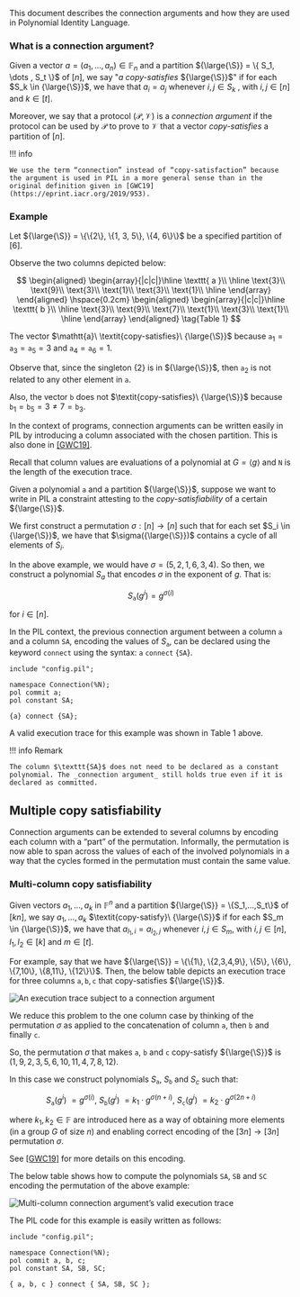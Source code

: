 This document describes the connection arguments and how they are used in Polynomial Identity Language.

### What is a connection argument?

Given a vector $a = ( a_1 , \dots , a_n) \in \mathbb{F}_n$ and a partition ${\large{\S}} = \{ S_1, \dots , S_t \}$ of $[n]$, we say "$a$ $\textit{copy-satisfies}$ ${\large{\S}}$" if for each $S_k \in {\large{\S}}$, we have that $a_i = a_j$ whenever $i, j \in S_k$ , with $i, j \in [n]$ and $k \in [t]$.

Moreover, we say that a protocol $(\mathcal{P}, \mathcal{V})$ is a _connection argument_ if the protocol can be used by $\mathcal{P}$ to prove to $\mathcal{V}$ that a vector $\textit{copy-satisfies}$ a partition of $[n]$.

!!! info

    We use the term “connection” instead of “copy-satisfaction” because the argument is used in PIL in a more general sense than in the original definition given in [GWC19](https://eprint.iacr.org/2019/953).

### Example

Let ${\large{\S}} = \{\{2\}, \{1, 3, 5\}, \{4, 6\}\}$ be a specified partition of $[6]$.

Observe the two columns depicted below:

$$
\begin{aligned}
\begin{array}{|c|c|}\hline
\texttt{ a }\\ \hline
\text{3}\\
\text{9}\\
\text{3}\\
\text{1}\\
\text{3}\\
\text{1}\\ \hline
\end{array}
\end{aligned}
\hspace{0.2cm}
\begin{aligned}
\begin{array}{|c|c|}\hline
\texttt{ b }\\ \hline
\text{3}\\
\text{9}\\
\text{7}\\
\text{1}\\
\text{3}\\
\text{1}\\ \hline
\end{array}
\end{aligned} \tag{Table 1}
$$

The vector $\mathtt{a}\ \textit{copy-satisfies}\ {\large{\S}}$ because $\mathtt{a}_1 = \mathtt{a}_3 = \mathtt{a}_5 = 3$ and $\mathtt{a}_4 = \mathtt{a}_6 = 1$.

Observe that, since the singleton $\{2\}$ is in ${\large{\S}}$, then $\mathtt{a}_2$ is not related to any other element in $\mathtt{a}$.

Also, the vector $\mathtt{b}$ does not $\textit{copy-satisfies}\ {\large{\S}}$ because $\mathtt{b}_1 = \mathtt{b}_5 =3 \not= 7 = \mathtt{b}_3$.

In the context of programs, connection arguments can be written easily in PIL by introducing a column associated with the chosen partition. This is also done in [[GWC19]](https://eprint.iacr.org/2019/953).

Recall that column values are evaluations of a polynomial at $G = \langle g \rangle$ and $\texttt{N}$ is the length of the execution trace.

Given a polynomial $\texttt{a}$ and a partition ${\large{\S}}$, suppose we want to write in PIL a constraint attesting to the $\textit{copy-satisfiability}$ of a certain ${\large{\S}}$.

We first construct a permutation $\sigma : [n] \to [n]$ such that for each set $S_i \in {\large{\S}}$, we have that $\sigma({\large{\S}})$ contains a cycle of all elements of $S_i$.

In the above example, we would have $\sigma = (5, 2, 1, 6, 3, 4)$. So then, we construct a polynomial $S_a$ that encodes $\sigma$ in the exponent of $g$. That is:

$$
S_{\texttt{a}}(g^i) = g^{\sigma(i)}
$$

for $i \in [n]$.

In the PIL context, the previous connection argument between a column $\texttt{a}$ and a column $\texttt{SA}$, encoding the values of $S_{\texttt{a}}$, can be declared using the keyword $\texttt{connect}$ using the syntax: $\texttt{a}\ \texttt{connect}\ \{\texttt{SA}\}$.

```
include "config.pil";

namespace Connection(%N); 
pol commit a; 
pol constant SA; 

{a} connect {SA};
```

A valid execution trace for this example was shown in Table 1 above.

!!! info Remark

    The column $\texttt{SA}$ does not need to be declared as a constant polynomial. The _connection argument_ still holds true even if it is declared as committed.

## Multiple copy satisfiability

Connection arguments can be extended to several columns by encoding each column with a “part” of the permutation. Informally, the permutation is now able to span across the values of each of the involved polynomials in a way that the cycles formed in the permutation must contain the same value.

### Multi-column copy satisfiability

Given vectors $a_1, \dots , a_k$ in $\mathbb{F}^n$ and a partition ${\large{\S}} = \{S_1,...,S_t\}$ of $[kn]$, we say $a_1,...,a_k$ $\textit{copy-satisfy}\ {\large{\S}}$ if for each $S_m \in {\large{\S}}$, we have that $a_{{l_1},i} = a_{{l_2},j}$ whenever $i,j \in S_m$, with $i,j \in [n]$, $l_1, l_2 \in [k]$ and $m \in [t]$.

For example, say that we have ${\large{\S}} = \{\{1\}, \{2,3,4,9\}, \{5\}, \{6\}, \{7,10\}, \{8,11\}, \{12\}\}$. Then, the below table depicts an execution trace for three columns $\texttt{a}, \texttt{b}, \texttt{c}$ that copy-satisfies ${\large{\S}}$.

![An execution trace subject to a connection argument](../../../img/zkEVM/21pil2-exec-trace-connection-arg.png)

We reduce this problem to the one column case by thinking of the permutation $\sigma$ as applied to the concatenation of column $\texttt{a}$, then $\texttt{b}$ and finally $\texttt{c}$.

So, the permutation $\sigma$ that makes $\texttt{a}$, $\texttt{b}$ and $\texttt{c}$ copy-satisfy ${\large{\S}}$ is $(1, 9, 2, 3, 5, 6, 10, 11, 4, 7, 8, 12)$.

In this case we construct polynomials $S_{\texttt{a}}$, $S_{\texttt{b}}$ and $S_c$ such that:

$$
S_{\texttt{a}}(g^i)\ = g^{\sigma(i)},\ S_{\texttt{b}}(g^i)\ = k_1 \cdot g^{\sigma(n+i)},\ S_{\texttt{c}}(g^i)\ = k_2 \cdot g^{\sigma(2n+i)}
$$

where $k_1, k_2 \in \mathbb{F}$ are introduced here as a way of obtaining more elements (in a group $G$ of size $n$) and enabling correct encoding of the $[3n] \to [3n]$ permutation $\sigma$.

See [[GWC19]](https://eprint.iacr.org/2019/953) for more details on this encoding.

The below table shows how to compute the polynomials $\texttt{SA}$, $\texttt{SB}$ and $\texttt{SC}$ encoding the permutation of the above example:

![Multi-column connection argument’s valid execution trace](../../../img/zkEVM/22pil2-multi-column-connection-arg.png)

The PIL code for this example is easily written as follows:

```
include "config.pil";

namespace Connection(%N);
pol commit a, b, c;
pol constant SA, SB, SC;

{ a, b, c } connect { SA, SB, SC };
```
